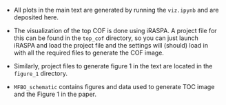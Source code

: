 - All plots in the main text are generated by running the `viz.ipynb` and are deposited here. 

- The visualization of the top COF is done using iRASPA. A project file for this can be found in the `top_cof` directory, so you can just launch iRASPA and load the project file and the settings will (should) load in with all the required files to generate the COF image.

- Similarly, project files to generate figure 1 in the text are located in the `figure_1` directory. 


- `MFBO_schematic` contains figures and data used to generate TOC image and the Figure 1 in the paper. 